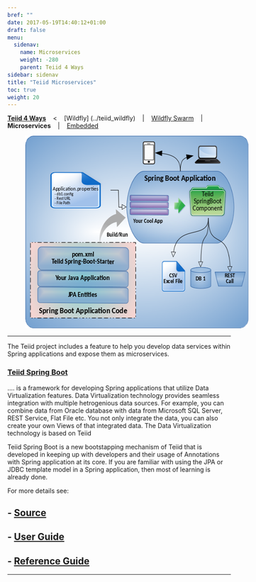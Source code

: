 ```yaml
---
bref: ""
date: 2017-05-19T14:40:12+01:00
draft: false
menu:
  sidenav:
    name: Microservices
    weight: -280
    parent: Teiid 4 Ways
sidebar: sidenav
title: "Teiid Microservices"
toc: true
weight: 20
---
```


[**Teiid 4 Ways**](..) &nbsp;&nbsp; <  &nbsp;&nbsp; [Wildfly] (../teiid_wildfly) &nbsp;&nbsp; | &nbsp;&nbsp; [Wildfly Swarm](../wildfly_swarm) &nbsp;&nbsp; | &nbsp;&nbsp; **Microservices** &nbsp;&nbsp; | &nbsp;&nbsp;  [Embedded](../embedded)

<div>
<img width="583" height="435" src="/images/teiid-spring-boot.png" frameborder="2" hspace="40" ></img>
</div>

---

The Teiid project includes a feature to help you develop data services within Spring applications and expose them as microservices.

### [**Teiid Spring Boot**](https://github.com/teiid/teiid-spring-boot)

.... is a framework for developing Spring applications that utilize Data Virtualization features. Data Virtualization technology provides seamless integration with multiple hetrogenious data sources. For example, you can combine data from Oracle database with data from Microsoft SQL Server, REST Service, Flat File etc. You not only integrate the data, you can also create your own Views of that integrated data. The Data Virtualization technology is based on Teiid

Teiid Spring Boot is a new bootstapping mechanism of Teiid that is developed in keeping up with developers and their usage of Annotations with Spring application at its core. If you are familiar with using the JPA or JDBC template model in a Spring application, then most of learning is already done.

For more details see:

## - [Source](https://github.com/teiid/teiid-spring-boot)

## - [User Guide](https://github.com/teiid/teiid-spring-boot/blob/master/docs/UserGuide.adoc)

## - [Reference Guide](https://github.com/teiid/teiid-spring-boot/blob/master/docs/Reference.adoc)

---
